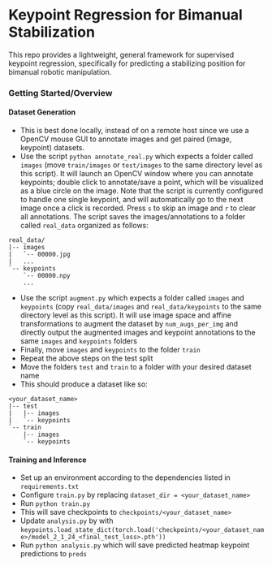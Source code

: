 # Keypoint Regression for Bimanual Stabilization

This repo provides a lightweight, general framework for supervised keypoint regression, specifically for predicting a stabilizing position for bimanual robotic manipulation.

### Getting Started/Overview
#### Dataset Generation
* This is best done locally, instead of on a remote host since we use a OpenCV mouse GUI to annotate images and get paired (image, keypoint) datasets. 
* Use the script `python annotate_real.py` which expects a folder called `images` (move `train/images` or `test/images` to the same directory level as this script). It will launch an OpenCV window where you can annotate keypoints; double click to annotate/save a point, which will be visualized as a blue circle on the image. Note that the script is currently configured to handle one single keypoint, and will automatically go to the next image once a click is recorded. Press `s` to skip an image and `r` to clear all annotations. The script saves the images/annotations to a folder called `real_data` organized as follows:
```
real_data/
|-- images
|   `-- 00000.jpg
|   ...
`-- keypoints
    `-- 00000.npy
    ...
```
* Use the script `augment.py` which expects a folder called `images` and `keypoints` (copy `real_data/images` and `real_data/keypoints` to the same directory level as this script). It will use image space and affine transformations to augment the dataset by `num_augs_per_img` and directly output the augmented images and keypoint annotations to the same `images` and `keypoints` folders
* Finally, move `images` and `keypoints` to the folder `train`
* Repeat the above steps on the test split
* Move the folders  `test`  and `train` to a folder with your desired dataset name
* This should produce a dataset like so:
```
<your_dataset_name>
|-- test
|   |-- images
|   `-- keypoints
`-- train
    |-- images
    `-- keypoints
```

#### Training and Inference
* Set up an environment according to the dependencies listed in `requirements.txt`
* Configure `train.py` by replacing `dataset_dir = <your_dataset_name>`
* Run `python train.py`
* This will save checkpoints to `checkpoints/<your_dataset_name>`
* Update `analysis.py` by with `keypoints.load_state_dict(torch.load('checkpoints/<your_dataset_name>/model_2_1_24_<final_test_loss>.pth'))`
* Run `python analysis.py` which will save predicted heatmap keypoint predictions to `preds`
